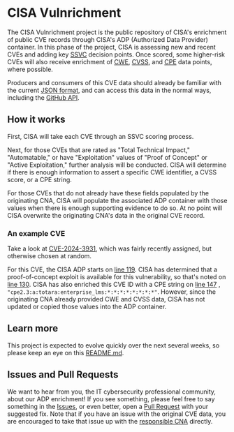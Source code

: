 # CISA Vulnrichment 

The CISA Vulnrichment project is the public repository of CISA's enrichment of public CVE records through CISA's ADP (Authorized Data Provider) container. In this phase of the project, CISA is assessing new and recent CVEs and adding key [SSVC](https://www.cisa.gov/stakeholder-specific-vulnerability-categorization-ssvc) decision points. Once scored, some higher-risk CVEs will also receive enrichment of [CWE](https://cwe.mitre.org/), [CVSS](https://www.first.org/cvss/), and [CPE](https://csrc.nist.gov/publications/search?keywords-lg=CPE) data points, where possible. 

Producers and consumers of this CVE data should already be familiar with the current [JSON format](https://www.cve.org/Media/News/item/blog/2023/03/29/CVE-Downloads-in-JSON-5-Format), and can access this data in the normal ways, including the [GitHub API](https://docs.github.com/en/rest/quickstart). 

## How it works 

First, CISA will take each CVE through an SSVC scoring process.

Next, for those CVEs that are rated as "Total Technical Impact," "Automatable," or have "Exploitation" values of "Proof of Concept" or "Active Exploitation," further analysis will be conducted. CISA will determine if there is enough information to assert a specific CWE identifier, a CVSS score, or a CPE string. 

For those CVEs that do not already have these fields populated by the originating CNA, CISA will populate the associated ADP container with those values when there is enough supporting evidence to do so. At no point will CISA overwrite the originating CNA's data in the original CVE record. 

### An example CVE 

Take a look at [CVE-2024-3931](2024/3xxx/CVE-2024-3931.json), which was fairly recently assigned, but otherwise chosen at random. 

For this CVE, the CISA ADP starts on [line 119](2024/3xxx/CVE-2024-3931.json#L119). CISA has determined that a proof-of-concept exploit is available for this vulnerability, so that's noted on [line 130](2024/3xxx/CVE-2024-3931.json#L130). CISA has also enriched this CVE ID with a CPE string on [line 147](2024/3xxx/CVE-2024-3931.json#L147) , `"cpe2.3:a:totara:enterprise_lms:*:*:*:*:*:*:*:*"`. However, since the originating CNA already provided CWE and CVSS data, CISA has not updated or copied those values into the ADP container. 

## Learn more 

This project is expected to evolve quickly over the next several weeks, so please keep an eye on this [README.md](https://github.com/cisagov/vulnrichment/blob/develop/README.md).

## Issues and Pull Requests 

We want to hear from you, the IT cybersecurity professional community, about our ADP enrichment! If you see something, please feel free to say something in the [Issues](https://github.com/cisagov/vulnrichment/issues), or even better, open a [Pull Request](https://github.com/cisagov/vulnrichment/pulls) with your suggested fix. Note that if you have an issue with the original CVE data, you are encouraged to take that issue up with the [responsible CNA](https://www.cve.org/PartnerInformation/ListofPartners) directly.